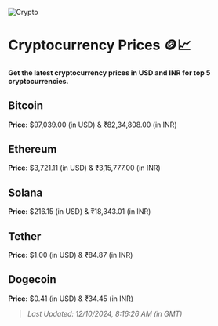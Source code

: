 
![Crypto](https://www.techguide.com.au/wp-content/uploads/2020/11/crypto3.jpeg)

# Cryptocurrency Prices 🪙📈

#### Get the latest cryptocurrency prices in USD and INR for top 5 cryptocurrencies.

## Bitcoin

**Price:** $97,039.00 (in USD) & ₹82,34,808.00 (in INR)

## Ethereum

**Price:** $3,721.11 (in USD) & ₹3,15,777.00 (in INR)

## Solana

**Price:** $216.15 (in USD) & ₹18,343.01 (in INR)

## Tether

**Price:** $1.00 (in USD) & ₹84.87 (in INR)

## Dogecoin

**Price:** $0.41 (in USD) & ₹34.45 (in INR)

> _Last Updated: 12/10/2024, 8:16:26 AM (in GMT)_
